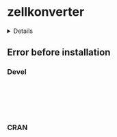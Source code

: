 # zellkonverter

<details>

* Version: NA
* GitHub: NA
* Source code: https://github.com/cran/zellkonverter
* Number of recursive dependencies: 153

Run `revdepcheck::cloud_details(, "zellkonverter")` for more info

</details>

## Error before installation

### Devel

```






```
### CRAN

```






```
